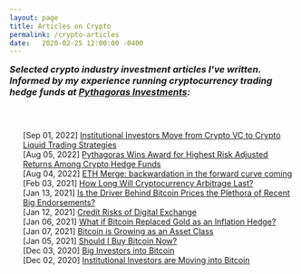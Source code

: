 ```yaml
---
layout: page
title: Articles on Crypto
permalink: /crypto-articles
date:   2020-02-25 12:00:00 -0400
---
```


<div class="row" style="display:block;">

<h5 style="font-size:medium; margin-top:6px;">
Selected crypto industry investment articles I've written. <br/>
Informed by my experience running cryptocurrency trading hedge funds at <a href="https://pythagoras.investments">Pythagoras Investments</a>:</h5>
<br/>
<ul style="list-style-type: none;">
  <li>[Sep 01, 2022] <a href="https://impactmagazine.medium.com/institutional-investors-move-from-crypto-vc-to-crypto-liquid-trading-strategies-36a66640a91e" target="_blank">Institutional Investors Move from Crypto VC to Crypto Liquid Trading Strategies</a></li>
  <li>[Aug 05, 2022] <a href="https://mitchelldong.com/pythagoras-wins-award-for-highest-risk-adjusted-returns-among-crypto-hedge-funds-2022/" target="_blank">Pythagoras Wins Award for Highest Risk Adjusted Returns Among Crypto Hedge Funds</a></li>
  <li>[Aug 04, 2022] <a href="https://medium.com/@marketing_56362/eth-merge-backwardation-in-the-forward-curve-coming-99d15967f89" target="_blank">ETH Merge: backwardation in the forward curve coming</a></li>
  <li>[Feb 03, 2021] <a href="https://insightsfromleaders.medium.com/mitchell-dong-ac79a0769c3f" target="_blank">How Long Will Cryptocurrency Arbitrage Last?</a></li>
  <li>[Jan 13, 2021] <a href="https://impactmagazine.medium.com/mitchell-dong-15707842f240" target="_blank">Is the Driver Behind Bitcoin Prices the Plethora of Recent Big Endorsements?</a></li>
  <li>[Jan 12, 2021] <a href="https://coolbrandspeople.wordpress.com/2021/01/12/mitchell-dong-2/" target="_blank">Credit Risks of Digital Exchange</a></li>
  <li>[Jan 06, 2021] <a href="https://insightsfromleaders.medium.com/mitchell-dong-6ff7b0905773" target="_blank">What if Bitcoin Replaced Gold as an Inflation Hedge?</a></li>
  <li>[Jan 07, 2021] <a href="https://coolbrandspeople.wordpress.com/2021/01/07/mitchell-dong/" target="_blank">Bitcoin is Growing as an Asset Class</a></li>
  <li>[Jan 05, 2021] <a href="https://impactmagazine.medium.com/mitchell-dong-45142d3d5bba" target="_blank">Should I Buy Bitcoin Now?</a></li><li>[Dec 03, 2020] <a href="https://a-point-of-view.medium.com/mitchell-dong-55af476b6bc4" target="_blank">Big Investors into Bitcoin</a></li>
  <li>[Dec 02, 2020] <a href="https://coolbrandsinfluencers.wordpress.com/2020/12/02/mitchell-dong/" target="_blank">Institutional Investors are Moving into Bitcoin</a></li>
</ul>

</div>
